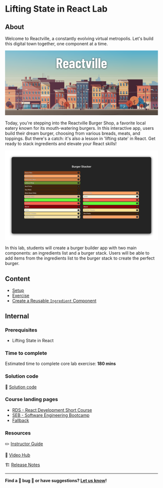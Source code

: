 <h1>
  <span class="prefix"></span>
  <span class="headline">Lifting State in React Lab</span>
</h1>

## About

Welcome to Reactville, a constantly evolving virtual metropolis. Let's build this digital town together, one component at a time.

![Reactville Skyline](./assets/reactville.png)

Today, you're stepping into the Reactville Burger Shop, a favorite local eatery known for its mouth-watering burgers. In this interactive app, users build their dream burger, choosing from various breads, meats, and toppings. But there's a catch: it's also a lesson in 'lifting state' in React. Get ready to stack ingredients and elevate your React skills!

![Solution UI](./assets/burger.png)

In this lab, students will create a burger builder app with two main components: an ingredients list and a burger stack. Users will be able to add items from the ingredients list to the burger stack to create the perfect burger.

## Content

- [Setup](./setup/README.md)
- [Exercise](./exercise/README.md)
- [Create a Reusable `Ingredient` Component](./create-a-reusable-ingredient-component/README.md)

## Internal

### Prerequisites

- Lifting State in React

### Time to complete

Estimated time to complete core lab exercise: **180 mins**

### Solution code

🏁 [Solution code](https://git.generalassemb.ly/modular-curriculum-all-courses/lifting-state-in-react-lab-solution)

### Course landing pages

- [RDS - React Development Short Course](https://pages.git.generalassemb.ly/modular-curriculum-all-courses/lifting-state-in-react-lab/canvas-landing-pages/rds.html)
- [SEB - Software Engineering Bootcamp](https://pages.git.generalassemb.ly/modular-curriculum-all-courses/lifting-state-in-react-lab/canvas-landing-pages/seb.html)
- [Fallback](https://pages.git.generalassemb.ly/modular-curriculum-all-courses/lifting-state-in-react-lab/canvas-landing-pages/fallback.html)

### Resources

✏️ [Instructor Guide](./internal-resources/instructor-guide.md)

🎥 [Video Hub](./internal-resources/video-hub.md)

🏗️ [Release Notes](./internal-resources/release-notes.md)

---

**Find a 👾 bug 👾 or have suggestions? [Let us know](https://pages.git.generalassemb.ly/modular-curriculum-all-courses/universal-resources-internal/module-feedback.html)!**
